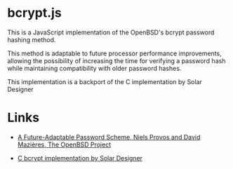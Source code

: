 # bcrypt.js

This is a JavaScript implementation of the OpenBSD's bcrypt password
hashing method.

This method is adaptable to future processor performance improvements,
allowing the possibility of increasing the time for verifying a
password hash while maintaining compatibility with older password hashes.

This implementation is a backport of the C implementation by Solar
Designer <solar at openwall.com>


# Links

* [A Future-Adaptable Password Scheme, Niels Provos and David
  Mazières, The OpenBSD Project](http://www.usenix.org/events/usenix99/provos.html)

* [C bcrypt implementation by Solar Designer](http://www.openwall.com/crypt/)



